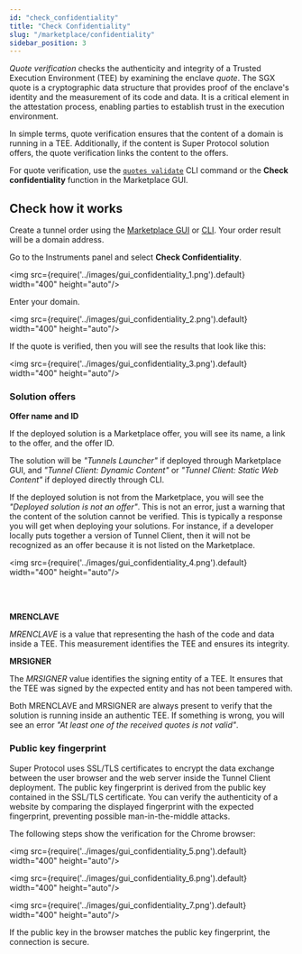 ```yaml
---
id: "check_confidentiality"
title: "Check Confidentiality"
slug: "/marketplace/confidentiality"
sidebar_position: 3
---
```


_Quote verification_ checks the authenticity and integrity of a Trusted Execution Environment (TEE) by examining the enclave _quote_. The SGX quote is a cryptographic data structure that provides proof of the enclave's identity and the measurement of its code and data. It is a critical element in the attestation process, enabling parties to establish trust in the execution environment.

In simple terms, quote verification ensures that the content of a domain is running in a TEE. Additionally, if the content is Super Protocol solution offers, the quote verification links the content to the offers.

For quote verification, use the [`quotes validate`](/cli/cli_commands/quotes/validate) CLI command or the **Check confidentiality** function in the Marketplace GUI.

## Check how it works

Create a tunnel order using the [Marketplace GUI](/developers/marketplace/walkthrough) or [CLI](/developers/deployment_guides/tunnels). Your order result will be a domain address.

Go to the Instruments panel and select **Check Confidentiality**.

<img src={require('../images/gui_confidentiality_1.png').default} width="400" height="auto"/>

Enter your domain.

<img src={require('../images/gui_confidentiality_2.png').default} width="400" height="auto"/>


If the quote is verified, then you will see the results that look like this:

<img src={require('../images/gui_confidentiality_3.png').default} width="400" height="auto"/>

### Solution offers

**Offer name and ID**

If the deployed solution is a Marketplace offer, you will see its name, a link to the offer, and the offer ID.

The solution will be _"Tunnels Launcher"_ if deployed through Marketplace GUI, and _"Tunnel Client: Dynamic Content"_ or _"Tunnel Client: Static Web Content"_ if deployed directly through CLI.

If the deployed solution is not from the Marketplace, you will see the _"Deployed solution is not an offer"_. This is not an error, just a warning that the content of the solution cannot be verified. This is typically a response you will get when deploying your solutions. For instance, if a developer locally puts together a version of Tunnel Client, then it will not be recognized as an offer because it is not listed on the Marketplace. 

<img src={require('../images/gui_confidentiality_4.png').default} width="400" height="auto"/>

<br/>
<br/>

**MRENCLAVE**

_MRENCLAVE_ is a value that representing the hash of the code and data inside a TEE. This measurement identifies the TEE and ensures its integrity.

**MRSIGNER**

The _MRSIGNER_ value identifies the signing entity of a TEE. It ensures that the TEE was signed by the expected entity and has not been tampered with.

Both MRENCLAVE and MRSIGNER are always present to verify that the solution is running inside an authentic TEE. If something is wrong, you will see an error _"At least one of the received quotes is not valid"_.

### Public key fingerprint

Super Protocol uses SSL/TLS certificates to encrypt the data exchange between the user browser and the web server inside the Tunnel Client deployment. The public key fingerprint is derived from the public key contained in the SSL/TLS certificate. You can verify the authenticity of a website by comparing the displayed fingerprint with the expected fingerprint, preventing possible man-in-the-middle attacks.

The following steps show the verification for the Chrome browser:

<img src={require('../images/gui_confidentiality_5.png').default} width="400" height="auto"/>

<img src={require('../images/gui_confidentiality_6.png').default} width="400" height="auto"/>

<img src={require('../images/gui_confidentiality_7.png').default} width="400" height="auto"/>

If the public key in the browser matches the public key fingerprint, the connection is secure.






